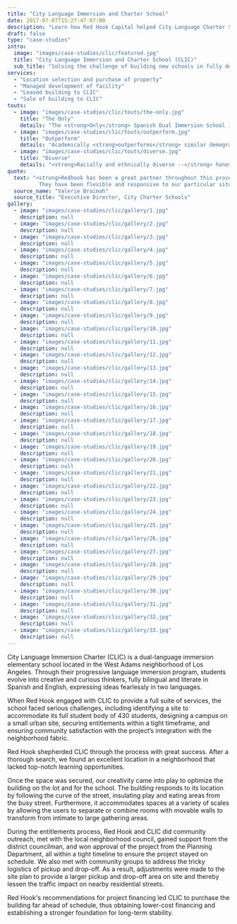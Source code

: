 ```yaml
---
title: "City Language Immersion and Charter School"
date: 2017-07-07T15:27:47-07:00
description: "Learn how Red Hook Capital helped City Language Charter School (CLIC) get through their entitlement phase!"
draft: false
type: "case-studies"
intro:
  image: "images/case-studies/clic/featured.jpg"
  title: "City Language Immersion and Charter School (CLIC)"
  sub_title: "Solving the challenge of building new schools in fully developed neighborhoods"
services:
  - "Location selection and purchase of property"
  - "Managed development of facility"
  - "Leased building to CLIC"
  - "Sale of building to CLIC"
touts:
  - image: "images/case-studies/clic/touts/the-only.jpg"
    title: "The Only"
    details: "The <strong>Only</strong> Spanish Dual Immersion School In Los Angeles"
  - image: "images/case-studies/clic/touts/outperform.jpg"
    title: "Outperform"
    details: "Academically <strong>outperforms</strong> similar demographically-based schools throughout California (according to State Testing)"
  - image: "images/case-studies/clic/touts/diverse.jpg"
    title: "Diverse"
    details: "<strong>Racially and ethnically diverse --</strong> honestly represents West Adams (50% free and reduced lunch, 30% Latino, 35% African-American, 5% other)"
quote:
  text: "<strong>Redhook has been a great partner throughout this process.</strong> <br/>
          They have been flexible and responsive to our particular situation as a school and creative in solving problems along the way. Their project management team is second to none and stayed on top of every detail of the project throughout the construction process. We would definitely do another project with them."
  source_name: "Valerie Braimah"
  source_title: "Executive Director, City Charter Schools"
gallery:
  - image: "images/case-studies/clic/gallery/1.jpg"
    description: null
  - image: "images/case-studies/clic/gallery/2.jpg"
    description: null
  - image: "images/case-studies/clic/gallery/3.jpg"
    description: null
  - image: "images/case-studies/clic/gallery/4.jpg"
    description: null
  - image: "images/case-studies/clic/gallery/5.jpg"
    description: null
  - image: "images/case-studies/clic/gallery/6.jpg"
    description: null
  - image: "images/case-studies/clic/gallery/7.jpg"
    description: null
  - image: "images/case-studies/clic/gallery/8.jpg"
    description: null
  - image: "images/case-studies/clic/gallery/9.jpg"
    description: null
  - image: "images/case-studies/clic/gallery/10.jpg"
    description: null
  - image: "images/case-studies/clic/gallery/11.jpg"
    description: null
  - image: "images/case-studies/clic/gallery/12.jpg"
    description: null
  - image: "images/case-studies/clic/gallery/13.jpg"
    description: null
  - image: "images/case-studies/clic/gallery/14.jpg"
    description: null
  - image: "images/case-studies/clic/gallery/15.jpg"
    description: null
  - image: "images/case-studies/clic/gallery/16.jpg"
    description: null
  - image: "images/case-studies/clic/gallery/17.jpg"
    description: null
  - image: "images/case-studies/clic/gallery/18.jpg"
    description: null
  - image: "images/case-studies/clic/gallery/19.jpg"
    description: null
  - image: "images/case-studies/clic/gallery/20.jpg"
    description: null
  - image: "images/case-studies/clic/gallery/21.jpg"
    description: null
  - image: "images/case-studies/clic/gallery/22.jpg"
    description: null
  - image: "images/case-studies/clic/gallery/23.jpg"
    description: null
  - image: "images/case-studies/clic/gallery/24.jpg"
    description: null
  - image: "images/case-studies/clic/gallery/25.jpg"
    description: null
  - image: "images/case-studies/clic/gallery/26.jpg"
    description: null
  - image: "images/case-studies/clic/gallery/27.jpg"
    description: null
  - image: "images/case-studies/clic/gallery/28.jpg"
    description: null
  - image: "images/case-studies/clic/gallery/29.jpg"
    description: null
  - image: "images/case-studies/clic/gallery/30.jpg"
    description: null
  - image: "images/case-studies/clic/gallery/31.jpg"
    description: null
  - image: "images/case-studies/clic/gallery/32.jpg"
    description: null
  - image: "images/case-studies/clic/gallery/33.jpg"
    description: null
---
```


City Language Immersion Charter (CLIC) is a dual-language immersion elementary school located in the West Adams neighborhood of Los Angeles. Through their progressive language immersion program, students evolve into creative and curious thinkers, fully bilingual and literate in Spanish and English, expressing ideas fearlessly in two languages.

When Red Hook engaged with CLIC to provide a full suite of services, the school faced serious challenges, including identifying a site to accommodate its full student body of 430 students, designing a campus on a small urban site, securing entitlements within a tight timeframe, and ensuring community satisfaction with the project’s integration with the neighborhood fabric.

Red Hook shepherded CLIC through the process with great success. After a thorough search, we found an excellent location in a neighborhood that lacked top-notch learning opportunities.

Once the space was secured, our creativity came into play to optimize the building on the lot and for the school. The building responds to its location by following the curve of the street, insulating play and eating areas from the busy street. Furthermore, it accommodates spaces at a variety of scales by allowing the users to separate or combine rooms with movable walls to transform from intimate to large gathering areas.

During the entitlements process, Red Hook and CLIC did community outreach, met with the local neighborhood council, gained support from the district councilman, and won approval of the project from the Planning Department, all within a tight timeline to ensure the project stayed on schedule. We also met with community groups to address the tricky logistics of pickup and drop-off.  As a result, adjustments were made to the site plan to provide a larger pickup and drop-off area on site and thereby lessen the traffic impact on nearby residential streets.

Red Hook's recommendations for project financing led CLIC to purchase the building far ahead of schedule, thus obtaining lower-cost financing and establishing a stronger foundation for long-term stability.


